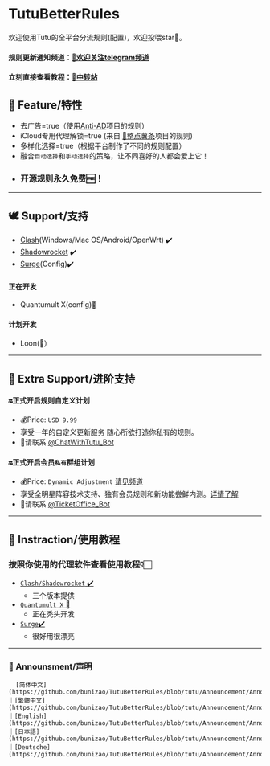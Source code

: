 # TutuBetterRules
欢迎使用Tutu的全平台分流规则(配置)，欢迎投喂star🌟。  
#### 规则更新通知频道：[🌟欢迎关注telegram频道](https://t.me/hututu00)
#### 立刻直接查看教程：[🚏中转站](https://github.com/bunizao/TutuBetterRules#%E4%B8%AD%E8%BD%AC%E7%AB%99)


## 🫧 Feature/特性

  * 去广告=true（使用[Anti-AD](https://github.com/privacy-protection-tools/anti-AD)项目的规则）  
  * iCloud专用代理解锁=true (来自 [🍟整点薯条](https://github.com/VirgilClyne/iRingo)项目的规则)   
  * 多样化选择=true（根据平台制作了不同的规则配置）  
  * 融合``自动选择``和``手动选择``的策略，让不同喜好的人都会爱上它！  
  * ### 开源规则**永久免费**🆓！  

---

## 🕊️ Support/支持
   * [Clash](https://github.com/bunizao/TutuBetterRules/blob/tutu/Clash/README.md)(Windows/Mac OS/Android/OpenWrt) ✔️  
   * [Shadowrocket](https://github.com/bunizao/TutuBetterRules/blob/tutu/Clash/README.md) ✔️
   * [Surge](https://github.com/bunizao/TutuBetterRules/blob/tutu/Surge/README.md)(Config)✔️ 

####  正在开发
   * Quantumult X(config)🚧
####  计划开发
   * Loon(🥮）
---
## 🧋 Extra Support/进阶支持

#### 🔛正式开启规则自定义计划
   * 💰Price: `USD 9.99`
   * 享受一年的自定义更新服务 随心所欲打造你私有的规则。
   * 🎉请联系 [@ChatWithTutu_Bot](https://t.me/ChatWithTutu_Bot)

#### 🔛正式开启会员`私有`群组计划
   * 💰Price: `Dynamic Adjustment`  [请见频道](https://t.me/hututu00/212)
   * 享受全明星阵容技术支持、独有会员规则和新功能尝鲜内测。[详情了解](https://t.me/hututu00/212)
   * 🎉请联系 [@TicketOffice_Bot](https://t.me/TicketOffice_Bot)
---


## 🚏 Instraction/使用教程
### 按照你使用的代理软件查看使用教程👇🏻
*  [`Clash/Shadowrocket` ✔️](https://github.com/bunizao/TutuBetterRules/blob/tutu/Clash/README.md)
   * 三个版本提供 
*  [`Quantumult X` 🚧](https://github.com/bunizao/TutuBetterRules/blob/tutu/QuantumultX/README.md)
   * 正在秃头开发  
*  [`Surge`✔️](https://github.com/bunizao/TutuBetterRules/blob/tutu/Surge/README.md)
   * 很好用很漂亮
---
 ### 📰 Announsment/声明
      [简体中文](https://github.com/bunizao/TutuBetterRules/blob/tutu/Announcement/Announcement_SimplifiedChinese.md)｜[繁體中文](https://github.com/bunizao/TutuBetterRules/blob/tutu/Announcement/Announcement_TradiationalChinese.md)｜[English](https://github.com/bunizao/TutuBetterRules/blob/tutu/Announcement/Announcement_English.md)｜[日本語](https://github.com/bunizao/TutuBetterRules/blob/tutu/Announcement/Announcement_Japanese.md)｜[Deutsche](https://github.com/bunizao/TutuBetterRules/blob/tutu/Announcement/Announcement_German.md)
      
     
